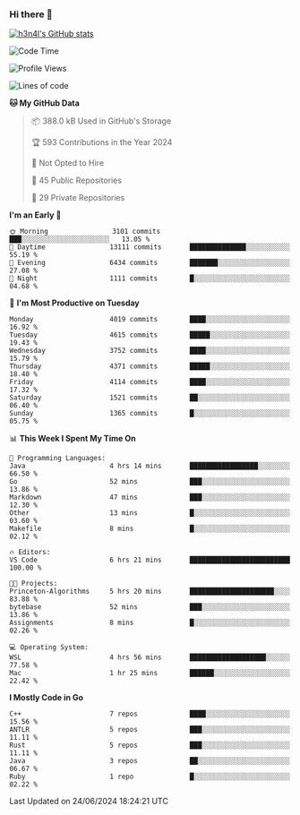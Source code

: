 ### Hi there 👋

[![h3n4l's GitHub stats](https://github-readme-stats.vercel.app/api?username=h3n4l&count_private=true&show_icons=true&theme=radical)](https://github.com/h3n4l/github-readme-stats)

<!--START_SECTION:waka-->
![Code Time](http://img.shields.io/badge/Code%20Time-1%2C879%20hrs%2030%20mins-blue)

![Profile Views](http://img.shields.io/badge/Profile%20Views-1-blue)

![Lines of code](https://img.shields.io/badge/From%20Hello%20World%20I%27ve%20Written-9.5%20million%20lines%20of%20code-blue)

**🐱 My GitHub Data** 

> 📦 388.0 kB Used in GitHub's Storage 
 > 
> 🏆 593 Contributions in the Year 2024
 > 
> 🚫 Not Opted to Hire
 > 
> 📜 45 Public Repositories 
 > 
> 🔑 29 Private Repositories 
 > 
**I'm an Early 🐤** 

```text
🌞 Morning                3101 commits        ███░░░░░░░░░░░░░░░░░░░░░░   13.05 % 
🌆 Daytime                13111 commits       ██████████████░░░░░░░░░░░   55.19 % 
🌃 Evening                6434 commits        ███████░░░░░░░░░░░░░░░░░░   27.08 % 
🌙 Night                  1111 commits        █░░░░░░░░░░░░░░░░░░░░░░░░   04.68 % 
```
📅 **I'm Most Productive on Tuesday** 

```text
Monday                   4019 commits        ████░░░░░░░░░░░░░░░░░░░░░   16.92 % 
Tuesday                  4615 commits        █████░░░░░░░░░░░░░░░░░░░░   19.43 % 
Wednesday                3752 commits        ████░░░░░░░░░░░░░░░░░░░░░   15.79 % 
Thursday                 4371 commits        █████░░░░░░░░░░░░░░░░░░░░   18.40 % 
Friday                   4114 commits        ████░░░░░░░░░░░░░░░░░░░░░   17.32 % 
Saturday                 1521 commits        ██░░░░░░░░░░░░░░░░░░░░░░░   06.40 % 
Sunday                   1365 commits        █░░░░░░░░░░░░░░░░░░░░░░░░   05.75 % 
```


📊 **This Week I Spent My Time On** 

```text
💬 Programming Languages: 
Java                     4 hrs 14 mins       █████████████████░░░░░░░░   66.50 % 
Go                       52 mins             ███░░░░░░░░░░░░░░░░░░░░░░   13.86 % 
Markdown                 47 mins             ███░░░░░░░░░░░░░░░░░░░░░░   12.30 % 
Other                    13 mins             █░░░░░░░░░░░░░░░░░░░░░░░░   03.60 % 
Makefile                 8 mins              █░░░░░░░░░░░░░░░░░░░░░░░░   02.12 % 

🔥 Editors: 
VS Code                  6 hrs 21 mins       █████████████████████████   100.00 % 

🐱‍💻 Projects: 
Princeton-Algorithms     5 hrs 20 mins       █████████████████████░░░░   83.88 % 
bytebase                 52 mins             ███░░░░░░░░░░░░░░░░░░░░░░   13.86 % 
Assignments              8 mins              █░░░░░░░░░░░░░░░░░░░░░░░░   02.26 % 

💻 Operating System: 
WSL                      4 hrs 56 mins       ███████████████████░░░░░░   77.58 % 
Mac                      1 hr 25 mins        ██████░░░░░░░░░░░░░░░░░░░   22.42 % 
```

**I Mostly Code in Go** 

```text
C++                      7 repos             ████░░░░░░░░░░░░░░░░░░░░░   15.56 % 
ANTLR                    5 repos             ███░░░░░░░░░░░░░░░░░░░░░░   11.11 % 
Rust                     5 repos             ███░░░░░░░░░░░░░░░░░░░░░░   11.11 % 
Java                     3 repos             ██░░░░░░░░░░░░░░░░░░░░░░░   06.67 % 
Ruby                     1 repo              █░░░░░░░░░░░░░░░░░░░░░░░░   02.22 % 
```




 Last Updated on 24/06/2024 18:24:21 UTC
<!--END_SECTION:waka-->

